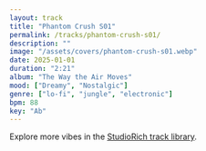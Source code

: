 ```yaml
---
layout: track
title: "Phantom Crush S01"
permalink: /tracks/phantom-crush-s01/
description: ""
image: "/assets/covers/phantom-crush-s01.webp"
date: 2025-01-01
duration: "2:21"
album: "The Way the Air Moves"
mood: ["Dreamy", "Nostalgic"]
genre: ["lo-fi", "jungle", "electronic"]
bpm: 88
key: "Ab"
---
```


Explore more vibes in the [StudioRich track library](/tracks/).
